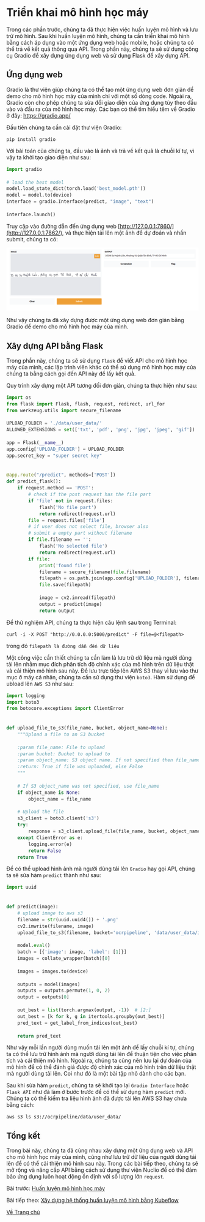 # Triển khai mô hình học máy

Trong các phần trước, chúng ta đã thực hiện việc huấn luyện mô hình và lưu trữ mô hình. Sau khi huấn luyện mô hình, chúng ta cần triển khai mô hình bằng cách áp dụng vào một ứng dụng web hoặc mobile, hoặc chúng ta có thể trả về kết quả thông qua API. Trong phần này, chúng ta sẽ sử dụng công cụ Gradio để xây dựng ứng dụng web và sử dụng Flask để xây dựng API.

## Ứng dụng web
Gradio là thư viện giúp chúng ta có thể tạo một ứng dụng web đơn giản để demo cho mô hình học máy của mình chỉ với một số dòng code. Ngoài ra, Gradio còn cho phép chúng ta sửa đổi giao diện của ứng dụng tùy theo đầu vào và đầu ra của mô hình học máy. Các bạn có thể tìm hiểu têm về Gradio ở đây: https://gradio.app/

Đầu tiên chúng ta cần cài đặt thư viện Gradio:
```
pip install gradio
```

Với bài toán của chúng ta, đầu vào là ảnh và trả về kết quả là chuỗi kí tự, vì vậy ta khởi tạo giao diện như sau:

```python
import gradio

# load the best model
model.load_state_dict(torch.load('best_model.pth'))
model = model.to(device)
interface = gradio.Interface(predict, "image", "text")

interface.launch()
```

Truy cập vào đường dẫn đến ứng dụng web [http://127.0.0.1:7860/](http://127.0.0.1:7862/), và thực hiện tải lên một ảnh để dự đoán và nhấn submit, chúng ta có:

![alt text](./images/gradio.png "Ứng dụng web")

Như vậy chúng ta đã xây dựng được một ứng dụng web đơn giản bằng Gradio để demo cho mô hình học máy của mình.

## Xây dựng API bằng Flask
Trong phần này, chúng ta sẽ sử dụng `Flask` để viết API cho mô hình học máy của mình, các lập trình viên khác có thể sử dụng mô hình học máy của chúng ta bằng cách gọi đến API này để lấy kết quả. 

Quy trình xây dựng một API tương đối đơn giản, chúng ta thực hiện như sau:

```python
import os
from flask import Flask, flash, request, redirect, url_for
from werkzeug.utils import secure_filename

UPLOAD_FOLDER = './data/user_data/'
ALLOWED_EXTENSIONS = set(['txt', 'pdf', 'png', 'jpg', 'jpeg', 'gif'])

app = Flask(__name__)
app.config['UPLOAD_FOLDER'] = UPLOAD_FOLDER
app.secret_key = "super secret key"


@app.route("/predict", methods=['POST'])
def predict_flask():
    if request.method == 'POST':
        # check if the post request has the file part
        if 'file' not in request.files:
            flash('No file part')
            return redirect(request.url)
        file = request.files['file']
        # if user does not select file, browser also
        # submit a empty part without filename
        if file.filename == '':
            flash('No selected file')
            return redirect(request.url)
        if file:
            print('found file')
            filename = secure_filename(file.filename)
            filepath = os.path.join(app.config['UPLOAD_FOLDER'], filename)
            file.save(filepath)
            
            image = cv2.imread(filepath)
            output = predict(image)
            return output

```

Để thử nghiệm API, chúng ta thực hiện câu lệnh sau trong Terminal:
```
curl -i -X POST "http://0.0.0.0:5000/predict" -F file=@<filepath>
```

trong đó `filepath là đường dẫn đến dữ liệu `


Một công việc cần thiết chúng ta cần làm là lưu trữ dữ liệu mà người dùng tải lên  nhằm mục đích phân tích độ chính xác của mô hình trên dữ liệu thật và cải thiện mô hình sau này. Để lưu trực tiếp lên AWS S3 thay vì lưu vào thư mục ở máy cá nhân, chúng ta cần sử dụng thư viện `boto3`. Hàm sử dụng để ubload lên `AWS S3` như sau:
```python
import logging
import boto3
from botocore.exceptions import ClientError


def upload_file_to_s3(file_name, bucket, object_name=None):
    """Upload a file to an S3 bucket

    :param file_name: File to upload
    :param bucket: Bucket to upload to
    :param object_name: S3 object name. If not specified then file_name is used
    :return: True if file was uploaded, else False
    """

    # If S3 object_name was not specified, use file_name
    if object_name is None:
        object_name = file_name

    # Upload the file
    s3_client = boto3.client('s3')
    try:
        response = s3_client.upload_file(file_name, bucket, object_name)
    except ClientError as e:
        logging.error(e)
        return False
    return True
```

Để có thể upload hình ảnh mà người dùng tải lên `Gradio` hay gọi API, chúng ta sẽ sửa hàm `predict` thành như sau:
```python
import uuid


def predict(image):
    # upload image to aws s3
    filename = str(uuid.uuid4()) + '.png'
    cv2.imwrite(filename, image)
    upload_file_to_s3(filename, bucket='ocrpipeline', 'data/user_data/images')

    model.eval()
    batch = [{'image': image, 'label': [1]}]
    images = collate_wrapper(batch)[0]

    images = images.to(device)

    outputs = model(images)
    outputs = outputs.permute(1, 0, 2)
    output = outputs[0]

    out_best = list(torch.argmax(output, -1))  # [2:]
    out_best = [k for k, g in itertools.groupby(out_best)]
    pred_text = get_label_from_indices(out_best)

    return pred_text
```

Như vậy mỗi lần người dùng muốn tải lên một ảnh để lấy chuỗi kí tự, chúng ta có thể lưu trữ hình ảnh mà người dùng tải lên để thuận tiện cho việc phân tích và cải thiện mô hình. Ngoài ra, chúng ta cũng nên lưu lại dự đoán của mô hình để có thể đánh giá được độ chính xác của mô hình trên dữ liệu thật mà người dùng tải lên. Coi như đó là một bài tập nhỏ dành cho các bạn.

Sau khi sửa hàm `predict`, chúng ta sẽ khởi tạo lại `Gradio Interface` hoặc `Flask API` như đã làm ở bước trước để có thể sử dụng hàm `predict` mới. Chúng ta có thể kiếm tra liệu hình ảnh đã được tải lên AWS S3 hay chưa bằng cách:
```
aws s3 ls s3://ocrpipeline/data/user_data/
```

## Tổng kết 
Trong bài này, chúng ta đã cùng nhau xây dựng một ứng dụng web và API cho mô hình học máy của mình, cũng như lưu trữ dữ liệu của người dùng tải lên để có thể cải thiện mô hình sau này. Trong các bài tiếp theo, chúng ta sẽ mở rộng và nâng cấp API bằng cách sử dụng thư viện Nuclio để có thể đảm bảo ứng dụng luôn hoạt động ổn định với số lượng lớn `request`.

Bài trước: [Huấn luyện mô hình học máy](../training/index.md)

Bài tiếp theo: [Xây dựng hệ thống huấn luyện mô hình bằng Kubeflow](../kubeflow/index.md)

[Về Trang chủ](../index.md)

<script src="https://utteranc.es/client.js"
        repo="thanhhau097/mlpipeline"
        issue-term="pathname"
        label="Comment"
        theme="github-light"
        crossorigin="anonymous"
        async>
</script>